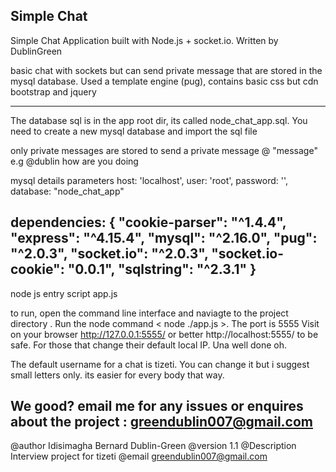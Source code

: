 Simple Chat
---
Simple Chat Application built with Node.js + socket.io. Written by DublinGreen

basic chat with sockets but can send private message that are stored in the mysql database.
Used a template engine (pug), contains basic css but cdn bootstrap and jquery 

-------------------------------------------------------
The database sql is in the app root dir, its called node_chat_app.sql. You need to create a new mysql database and import the sql file

only private messages are stored
to send a private message @<username> "message" e.g @dublin how are you doing

mysql details parameters
  host: 'localhost',
  user: 'root',
  password: '',
  database: "node_chat_app"

dependencies: {
	"cookie-parser": "^1.4.4",
	"express": "^4.15.4",
	"mysql": "^2.16.0",
	"pug": "^2.0.3",
	"socket.io": "^2.0.3",
	"socket.io-cookie": "0.0.1",
	"sqlstring": "^2.3.1"
}
-------------------
node js entry script app.js

to run, open the command line interface and naviagte to the project directory . Run the node command < node ./app.js >. The port is  5555
Visit on your browser http://127.0.0.1:5555/ or better http://localhost:5555/ to be safe. For those that change their default local IP. Una well done oh.

The default username for a chat is tizeti. You can change it but i suggest small letters only. its easier for every body that way.

We good?
email me for any issues or enquires about the project : greendublin007@gmail.com
-----------------
@author Idisimagha Bernard Dublin-Green
@version 1.1
@Description Interview project for tizeti
@email greendublin007@gmail.com

